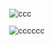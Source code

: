 



![ccc](https://i.pinimg.com/originals/61/84/7f/61847f962657b3d2af384f6cb6982c86.jpg)

![cccccc](https://dividers.crd.co/assets/images/gallery04/937bcf07.gif?v=05d33f91)

















